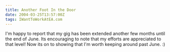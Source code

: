 ```yaml
---
title: Another Foot In the Door
date: 2004-03-25T13:57:00Z
tags: IWantToWorkAtEA.com
---
```

I'm happy to report that my gig has been extended another few months until the end of June. Its encouraging to note that my efforts are appreciated to that level! Now its on to showing that I'm worth keeping around past June. :)

